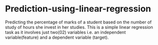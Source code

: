 # Prediction-using-linear-regression
Predicting the percentage of marks of a student based on the number of study of hours she invest in her studies.
This is a simple linear regression task as it involves just two(02) variables i.e. an independent variable(feature) and a dependent variable (target). 
